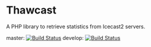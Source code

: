 # Thawcast

A PHP library to retrieve statistics from Icecast2 servers.

master: [![Build Status](https://secure.travis-ci.org/rmasters/thawcast.png?branch=master)](https://travis-ci.org/rmasters/thawcast)
develop: [![Build Status](https://secure.travis-ci.org/rmasters/thawcast.png?branch=develop)](https://travis-ci.org/rmasters/thawcast)
